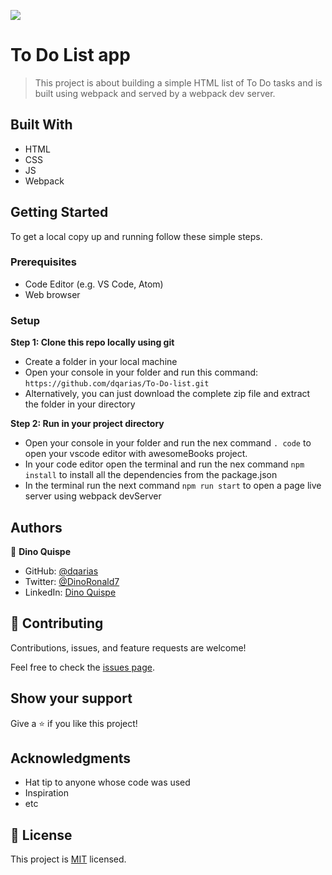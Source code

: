 ![](https://img.shields.io/badge/Microverse-blueviolet)

# To Do List app

> This project is about building a simple HTML list of To Do tasks and is built using webpack and served by a webpack dev server.

## Built With

- HTML
- CSS
- JS
- Webpack

## Getting Started

To get a local copy up and running follow these simple steps.

### Prerequisites

- Code Editor (e.g. VS Code, Atom)
- Web browser 

### Setup

 **Step 1: Clone this repo locally using git**
- Create a folder in your local machine
- Open your console in your folder and run this command: `https://github.com/dqarias/To-Do-list.git`
- Alternatively, you can just download the complete zip file and extract the folder in your directory

 **Step 2: Run in your project directory**
- Open your console in your folder and run the nex command `. code` to open your vscode editor with awesomeBooks project.
- In your code editor open the terminal and run the nex command `npm install` to install all the dependencies from the package.json
- In the terminal run the next command `npm run start` to open a page live server using webpack devServer 

## Authors

👤 **Dino Quispe**

- GitHub: [@dqarias](https://github.com/dqarias)
- Twitter: [@DinoRonald7](https://twitter.com/DinoRonald7?t=Zanx9DXMEG9C_PNF3woZFg&s=08)
- LinkedIn: [Dino Quispe](https://www.linkedin.com/in/dino-ronald-quispe-arias-8ba72174/)

## 🤝 Contributing

Contributions, issues, and feature requests are welcome!

Feel free to check the [issues page](../../issues/).

## Show your support

Give a ⭐️ if you like this project!

## Acknowledgments

- Hat tip to anyone whose code was used
- Inspiration
- etc

## 📝 License

This project is [MIT](./MIT.md) licensed.